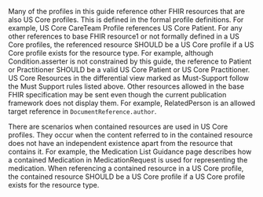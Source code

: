 Many of the profiles in this guide reference other FHIR resources that are also US Core profiles. This is defined in the formal profile definitions. For example, US Core CareTeam Profile references US Core Patient. For any other references to base FHIR resource1 or not formally defined in a US Core profiles, the referenced resource SHOULD be a US Core profile if a US Core profile exists for the resource type. For example, although Condition.asserter is not constrained by this guide, the reference to Patient or Practitioner SHOULD be a valid US Core Patient or US Core Practitioner.  US Core Resources in the differential view marked as Must-Support follow the Must Support rules listed above.  Other resources allowed in the base FHIR specification may be sent even though the current publication framework does not display them.  For example, RelatedPerson is an allowed target reference in `DocumentReference.author`.

There are scenarios when contained resources are used in US Core profiles. They occur when the content referred to in the contained resource does not have an independent existence apart from the resource that contains it. For example, the Medication List Guidance page describes how a contained Medication in MedicationRequest is used for representing the medication. When referencing a contained resource in a US Core profile, the contained resource SHOULD be a US Core profile if a US Core profile exists for the resource type.

